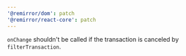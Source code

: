 ```yaml
---
'@remirror/dom': patch
'@remirror/react-core': patch
---
```


`onChange` shouldn't be called if the transaction is canceled by `filterTransaction`.
